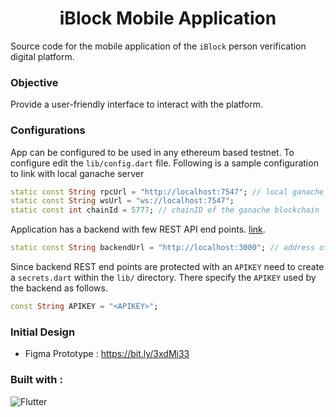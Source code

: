 <h1 style="text-align: center">iBlock Mobile Application</h1> 

Source code for the mobile application of the `iBlock` person verification digital platform.  

### Objective
Provide a user-friendly interface to interact with the platform.

### Configurations
App can be configured to be used in any ethereum based testnet. To configure edit the `lib/config.dart` file.
Following is a sample configuration to link with local ganache server
```dart
static const String rpcUrl = "http://localhost:7547"; // local ganache server address
static const String wsUrl = "ws://localhost:7547";
static const int chainId = 5777; // chainID of the ganache blockchain
```
Application has a backend with few REST API end points. [link](https://github.com/IdentityBlock/iBlock-App-Backend).
```dart
static const String backendUrl = "http://localhost:3000"; // address of the backend server
```

Since backend REST end points are protected with an `APIKEY` need to create a `secrets.dart` within the `lib/` directory.
There specify the `APIKEY` used by the backend as follows.

```dart
const String APIKEY = "<APIKEY>";
```

### Initial Design
* Figma Prototype : https://bit.ly/3xdMi33

### Built with :
![Flutter](https://img.shields.io/badge/-Flutter-white?style=for-the-badge&labelColor=000000&logo=flutter)


